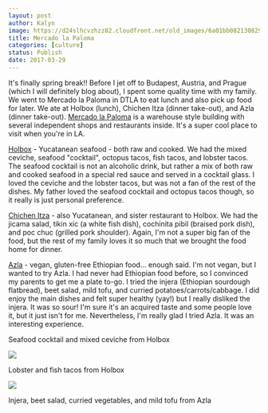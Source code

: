 ```yaml
---
layout: post
author: Kalyn
image: https://d24slhcvzhzz82.cloudfront.net/old_images/6a01bb08213082970d01bb09859ebb970d-pi.jpg
title: Mercado la Paloma
categories: [culture]
status: Publish
date: 2017-03-29
---
```


It's finally spring break!! Before I jet off to Budapest, Austria, and Prague (which I will definitely blog about), I spent some quality time with my family. We went to Mercado la Paloma in DTLA to eat lunch and also pick up food for later. We ate at Holbox (lunch), Chichen Itza (dinner take-out), and Azla (dinner take-out). [Mercado la Paloma](https://www.mercadolapaloma.com/) is a warehouse style building with several independent shops and restaurants inside. It's a super cool place to visit when you're in LA.

[Holbox](https://www.yelp.com/biz/holbox-los-angeles-2) - Yucatanean seafood - both raw and cooked. We had the mixed ceviche, seafood "cocktail", octopus tacos, fish tacos, and lobster tacos. The seafood cocktail is not an alcoholic drink, but rather a mix of both raw and cooked seafood in a special red sauce and served in a cocktail glass. I loved the ceviche and the lobster tacos, but was not a fan of the rest of the dishes. My father loved the seafood cocktail and octopus tacos though, so it really is just personal preference.

[Chichen Itza](https://www.yelp.com/biz/chichen-itza-los-angeles-2) - also Yucatanean, and sister restaurant to Holbox. We had the jicama salad, tikin xic (a white fish dish), cochinita pibil (braised pork dish), and poc chuc (grilled pork shoulder). Again, I'm not a super big fan of the food, but the rest of my family loves it so much that we brought the food home for dinner.

[Azla](https://www.yelp.com/biz/azla-los-angeles) - vegan, gluten-free Ethiopian food... enough said. I'm not vegan, but I wanted to try Azla. I had never had Ethiopian food before, so I convinced my parents to get me a plate to-go. I tried the injera (Ethiopian sourdough flatbread), beet salad, mild tofu, and curried potatoes/carrots/cabbage. I did enjoy the main dishes and felt super healthy (yay!) but I really disliked the injera. It was so sour! I'm sure it's an acquired taste and some people love it, but it just isn't for me. Nevertheless, I'm really glad I tried Azla. It was an interesting experience.

Seafood cocktail and mixed ceviche from Holbox


![](https://d24slhcvzhzz82.cloudfront.net/old_images/6a01bb08213082970d01b7c8e26986970b-pi.jpg)

Lobster and fish tacos from Holbox


![](https://d24slhcvzhzz82.cloudfront.net/old_images/6a01bb08213082970d01b7c8e269b5970b-pi.jpg)

Injera, beet salad, curried vegetables, and mild tofu from Azla

